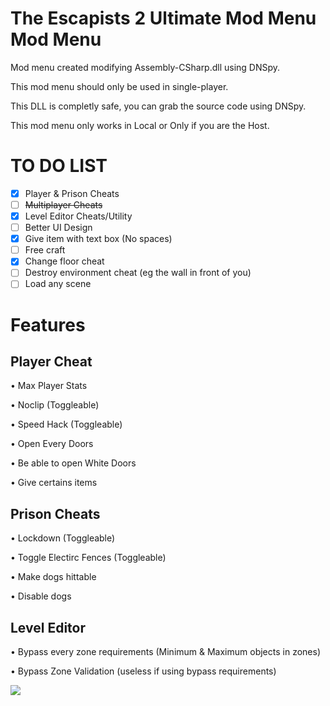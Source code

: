 # The Escapists 2 Ultimate Mod Menu Mod Menu

Mod menu created modifying Assembly-CSharp.dll using DNSpy.

This mod menu should only be used in single-player.

This DLL is completly safe, you can grab the source code using DNSpy.

This mod menu only works in Local or Only if you are the Host.

# TO DO LIST

- [x] Player & Prison Cheats
- [ ] ~~Multiplayer Cheats~~
- [x] Level Editor Cheats/Utility
- [ ] Better UI Design
- [x] Give item with text box (No spaces)
- [ ] Free craft
- [x] Change floor cheat
- [ ] Destroy environment cheat (eg the wall in front of you)
- [ ] Load any scene 

# Features

## Player Cheat

• Max Player Stats

• Noclip (Toggleable)

• Speed Hack (Toggleable)

• Open Every Doors

• Be able to open White Doors 

• Give certains items

## Prison Cheats

• Lockdown (Toggleable)

• Toggle Electirc Fences (Toggleable)

• Make dogs hittable

• Disable dogs

## Level Editor 

• Bypass every zone requirements (Minimum & Maximum objects in zones)

• Bypass Zone Validation (useless if using bypass requirements)

![](https://media.discordapp.net/attachments/1123000484437958697/1131781481782591580/image.png)

